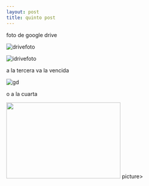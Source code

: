 ```yaml
---
layout: post
title: quinto post
---
```


foto de google drive

![drivefoto](https://drive.google.com/uc?id=1eABs9ZayMy069BbxlIgzYepElWBCWD1q)

![idrivefoto](https://drive.google.com/uc?export=view&id=1eABs9ZayMy069BbxlIgzYepElWBCWD1q)

a la tercera va la vencida

![gd](https://drive.usercontent.google.com/download?id=1eABs9ZayMy069BbxlIgzYepElWBCWD1q&export=view)

o a la cuarta

<picture> 
<img src="https://drive.google.com/uc?id=1eABs9ZayMy069BbxlIgzYepElWBCWD1q"  width="300" height="200">
</picture>picture> 
